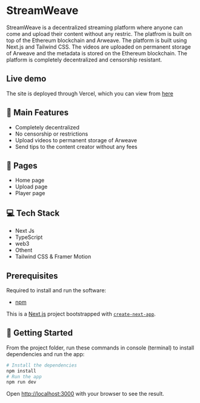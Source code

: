 # StreamWeave

StreamWeave is a decentralized streaming platform where anyone can come and upload their content without any restric. The platfrom is built on top of the Ethereum blockchain and Arweave. The platform is built using Next.js and Tailwind CSS. The videos are uploaded on permanent storage of Arweave and the metadata is stored on the Ethereum blockchain. The platform is completely decentralized and censorship resistant.

## Live demo

The site is deployed through Vercel, which you can view from [here](https://streamweave.vercel.app)  

## 🚀 Main Features

- Completely decentralized
- No censorship or restrictions
- Upload videos to permanent storage of Arweave
- Send tips to the content creator without any fees

## 📃 Pages

- Home page
- Upload page
- Player page

## 💻 Tech Stack

- Next Js
- TypeScript
- web3
- Othent
- Tailwind CSS & Framer Motion

## Prerequisites

Required to install and run the software:

- [npm](https://www.npmjs.com/get-npm)

This is a [Next.js](https://nextjs.org/) project bootstrapped with [`create-next-app`](https://github.com/vercel/next.js/tree/canary/packages/create-next-app).

## 🌟 Getting Started

From the project folder, run these commands in console (terminal) to install dependencies and run the app:

```bash
# Install the dependencies
npm install
# Run the app
npm run dev
```

Open [http://localhost:3000](http://localhost:3000) with your browser to see the result.